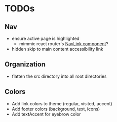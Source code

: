 # TODOs

## Nav

- ensure active page is highlighted
  - mimmic react router's [NavLink component](https://reacttraining.com/react-router/web/api/NavLink)?
- hidden skip to main content accessibility link

## Organization

- flatten the src directory into all root directories

## Colors

- Add link colors to theme (regular, visited, accent)
- Add footer colors (background, text, icons)
- Add textAccent for eyebrow color
